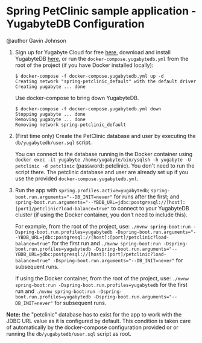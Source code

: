 # Spring PetClinic sample application - YugabyteDB Configuration
@author Gavin Johnson

1) Sign up for Yugabyte Cloud for free [here](https://cloud.yugabyte.com/register), download and install YugabyteDB [here](https://download.yugabyte.com/), or run the `docker-compose.yugabytedb.yml` from the root of the project (if you have Docker installed locally):
   ```
   $ docker-compose -f docker-compose.yugabytedb.yml up -d
   Creating network "spring-petclinic_default" with the default driver
   Creating yugabyte ... done
   ```
   
   Use docker-compose to bring down YugabyteDB.
   ```
   $ docker-compose -f docker-compose.yugabytedb.yml down
   Stopping yugabyte ... done
   Removing yugabyte ... done
   Removing network spring-petclinic_default
   ```
2) (First time only) Create the PetClinic database and user by executing the `db/yugabytedb/user.sql` script.
   
   You can connect to the database running in the Docker container using `docker exec -it yugabyte /home/yugabyte/bin/ysqlsh -h yugabyte -U petclinic -d petclinic` (password: petclinic). You don't need to run the script there. The petclinic database and user are already set up if you use the provided `docker-compose.yugabytedb.yml`.

3) Run the app with `spring.profiles.active=yugabytedb`; `spring-boot.run.arguments="--DB_INIT=never"` for runs after the first; and `spring-boot.run.arguments="--YBDB_URL=jdbc:postgresql://[host]:[port]/petclinic?load-balance=true"` to connect to your YugabyteDB cluster (if using the Docker container, you don't need to include this).
   
   For example, from the root of the project, use: `./mvnw spring-boot:run -Dspring-boot.run.profiles=yugabytedb -Dspring-boot.run.arguments="--YBDB_URL=jdbc:postgresql://[host]:[port]/petclinic?load-balance=true"` for the first run and `./mvnw spring-boot:run -Dspring-boot.run.profiles=yugabytedb -Dspring-boot.run.arguments="--YBDB_URL=jdbc:postgresql://[host]:[port]/petclinic?load-balance=true" -Dspring-boot.run.arguments="--DB_INIT=never"` for subsequent runs.
   
   If using the Docker container, from the root of the project, use: `./mvnw spring-boot:run -Dspring-boot.run.profiles=yugabytedb` for the first run and `./mvnw spring-boot:run -Dspring-boot.run.profiles=yugabytedb -Dspring-boot.run.arguments="--DB_INIT=never"` for subsequent runs.

**Note:** the "petclinic" database has to exist for the app to work with the JDBC URL value as it is configured by default. This condition is taken care of automatically by the docker-compose configuration provided or or running the `db/yugabytedb/user.sql` script as root.
